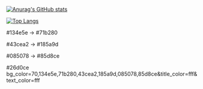 [![Anurag's GitHub stats](https://github-readme-stats.vercel.app/api?username=Nanask&layout=compact&bg_color=10,134e5e,71b280,43cea2,085078,85d8ce,185a9d&title_color=fff&text_color=fff)](https://github.com/anuraghazra/github-readme-stats)

[![Top Langs](https://github-readme-stats.vercel.app/api/top-langs/?username=Nanask&layout=compact&themes=dark)](https://github.com/anuraghazra/github-readme-stats)


#134e5e
→ 
#71b280

#43cea2
→ 
#185a9d


#085078
→ 
#85d8ce


#26d0ce
bg_color=70,134e5e,71b280,43cea2,185a9d,085078,85d8ce&title_color=fff&text_color=fff
